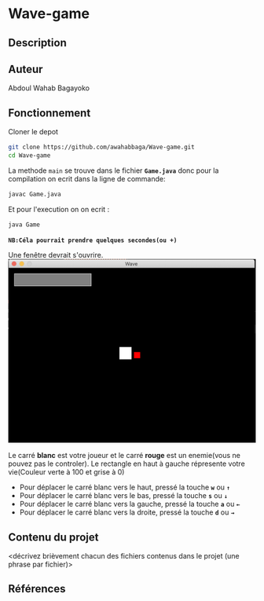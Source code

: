  # Wave-game

   ## Description

   <description du projet en quelques phrases>
   <mentionner le contexte (cours, sigle, université, etc.)>

   ## Auteur

   Abdoul Wahab Bagayoko

   ## Fonctionnement

   Cloner le depot 

  ```sh
  git clone https://github.com/awahabbaga/Wave-game.git
  cd Wave-game
  ```

   La methode `main` se trouve dans le fichier **`Game.java`** donc pour la compilation on ecrit dans la ligne de commande:
   ```sh
   javac Game.java
   ```
   Et pour l'execution on on ecrit :
   ```sh
   java Game
   ```
   **``NB:Céla pourrait prendre quelques secondes(ou +)``**
   
   Une fenêtre devrait s'ouvrire.
   ![](https://github.com/awahabbaga/Wave-game/blob/main/Capture1.png "Capture d'écran de la fenêtre du jeux pour les macs")
   
   Le carré **blanc** est votre joueur et le carré **rouge** est un enemie(vous ne pouvez pas le controler). Le rectangle en haut à gauche répresente votre vie(Couleur verte à 100 et grise à 0)
   
   * Pour déplacer le carré blanc vers le haut, pressé la touche **``w``** ou **``↑``**
   * Pour déplacer le carré blanc vers le bas, pressé la touche **``s``** ou **``↓``**
   * Pour déplacer le carré blanc vers la gauche, pressé  la touche **``a``** ou **``←``**
   * Pour déplacer le carré blanc vers la droite, pressé la touche **``d``** ou **``→``**
   

   ## Contenu du projet

   <décrivez brièvement chacun des fichiers contenus dans le projet (une phrase
   par fichier)>

   ## Références

   <citez vos sources ici>
